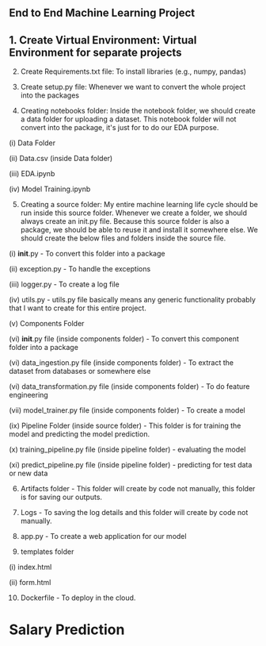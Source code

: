 ##  End to End Machine Learning Project

## 1. Create Virtual Environment: Virtual Environment for separate projects

2. Create Requirements.txt file: To install libraries (e.g., numpy, pandas)

3. Create setup.py file: Whenever we want to convert the whole project into the packages

4. Creating notebooks folder: Inside the notebook folder, we should create a data folder for uploading a dataset. This notebook folder will not convert into the package, it's just for to do our EDA purpose.

(i) Data Folder

(ii) Data.csv (inside Data folder)

(iii) EDA.ipynb

(iv) Model Training.ipynb

5. Creating a source folder: My entire machine learning life cycle should be run inside this source folder. Whenever we create a folder, we should always create an init.py file. Because this source folder is also a package, we should be able to reuse it and install it somewhere else.
We should create the below files and folders inside the source file.

(i) __init__.py - To convert this folder into a package

(ii) exception.py - To handle the exceptions

(iii) logger.py - To create a log file

(iv) utils.py - utils.py file basically means any generic functionality probably that I want to create for this entire project.

(v) Components Folder

(vi) __init__.py file (inside components folder) - To convert this component folder into a package

(vi) data_ingestion.py file (inside components folder) - To extract the dataset from databases or somewhere else

(vi) data_transformation.py file (inside components folder) - To do feature engineering

(vii) model_trainer.py file (inside components folder) - To create a model

(ix) Pipeline Folder (inside source folder) - This folder is for training the model and predicting the model prediction.

(x) training_pipeline.py file (inside pipeline folder) - evaluating the model

(xi) predict_pipeline.py file (inside pipeline folder) - predicting for test data or new data

6. Artifacts folder - This folder will create by code not manually, this folder is for saving our outputs.

7. Logs - To saving the log details and this folder will create by code not manually.

8. app.py - To create a web application for our model

9. templates folder

(i) index.html

(ii) form.html

10. Dockerfile - To deploy in the cloud.


# Salary Prediction
